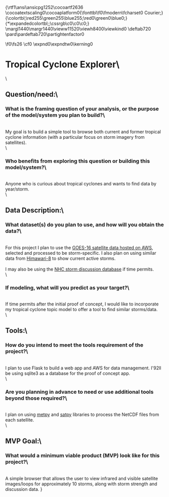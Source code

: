 {\rtf1\ansi\ansicpg1252\cocoartf2636
\cocoatextscaling0\cocoaplatform0{\fonttbl\f0\fmodern\fcharset0 Courier;}
{\colortbl;\red255\green255\blue255;\red0\green0\blue0;}
{\*\expandedcolortbl;;\cssrgb\c0\c0\c0;}
\margl1440\margr1440\vieww11520\viewh8400\viewkind0
\deftab720
\pard\pardeftab720\partightenfactor0

\f0\fs26 \cf0 \expnd0\expndtw0\kerning0
# Tropical Cyclone Explorer\
\
## Question/need:\
### What is the framing question of your analysis, or the purpose of the model/system you plan to build?\
\
My goal is to build a simple tool to browse both current and former tropical cyclone information (with a particular focus on storm imagery from satellites). \
\
### Who benefits from exploring this question or building this model/system?\
\
Anyone who is curious about tropical cyclones and wants to find data by year/storm.\
\
## Data Description:\
### What dataset(s) do you plan to use, and how will you obtain the data?\
\
For this project I plan to use the [GOES-16 satellite data hosted on AWS](https://registry.opendata.aws/noaa-goes/), selected and processed to be storm-specific. I also plan on using similar data from [Himawari-8](https://registry.opendata.aws/noaa-himawari/) to show current active storms. \
\
I may also be using the [NHC storm discussion database](https://ftp.nhc.noaa.gov/atcf/archive/MESSAGES/2012/dis/) if time permits. \
\
### If modeling, what will you predict as your target?\
\
If time permits after the initial proof of concept, I would like to incorporate my tropical cyclone topic model to offer a tool to find similar storms/data. \
\
## Tools:\
### How do you intend to meet the tools requirement of the project?\
\
I plan to use Flask to build a web app and AWS for data management. I\'92ll be using sqlite3 as a database for the proof of concept app.\
\
### Are you planning in advance to need or use additional tools beyond those required?\
\
I plan on using [metpy](https://unidata.github.io/MetPy/latest/index.html) and [satpy](https://satpy.readthedocs.io/en/stable/) libraries to process the NetCDF files from each satellite.\
\
## MVP Goal:\
### What would a minimum viable product (MVP) look like for this project?\
\
A simple browser that allows the user to view infrared and visible satellite images/loops for approximately 10 storms, along with storm strength and discussion data. }